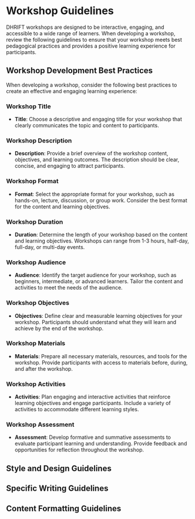 # Workshop Guidelines

DHRIFT workshops are designed to be interactive, engaging, and accessible to a wide range of learners. When developing a workshop, review the following guidelines to ensure that your workshop meets best pedagogical practices and provides a positive learning experience for participants.

## Workshop Development Best Practices

When developing a workshop, consider the following best practices to create an effective and engaging learning experience:

### Workshop Title

- **Title**: Choose a descriptive and engaging title for your workshop that clearly communicates the topic and content to participants.

### Workshop Description

- **Description**: Provide a brief overview of the workshop content, objectives, and learning outcomes. The description should be clear, concise, and engaging to attract participants.

### Workshop Format

- **Format**: Select the appropriate format for your workshop, such as hands-on, lecture, discussion, or group work. Consider the best format for the content and learning objectives.

### Workshop Duration

- **Duration**: Determine the length of your workshop based on the content and learning objectives. Workshops can range from 1-3 hours, half-day, full-day, or multi-day events.

### Workshop Audience

- **Audience**: Identify the target audience for your workshop, such as beginners, intermediate, or advanced learners. Tailor the content and activities to meet the needs of the audience.

### Workshop Objectives

- **Objectives**: Define clear and measurable learning objectives for your workshop. Participants should understand what they will learn and achieve by the end of the workshop.

### Workshop Materials

- **Materials**: Prepare all necessary materials, resources, and tools for the workshop. Provide participants with access to materials before, during, and after the workshop.

### Workshop Activities

- **Activities**: Plan engaging and interactive activities that reinforce learning objectives and engage participants. Include a variety of activities to accommodate different learning styles.

### Workshop Assessment

- **Assessment**: Develop formative and summative assessments to evaluate participant learning and understanding. Provide feedback and opportunities for reflection throughout the workshop.

## Style and Design Guidelines

## Specific Writing Guidelines

## Content Formatting Guidelines
